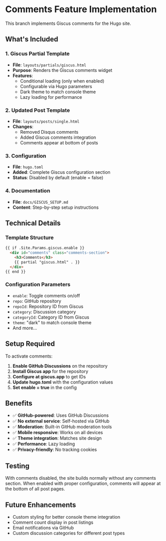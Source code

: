 # Comments Feature Implementation

This branch implements Giscus comments for the Hugo site.

## What's Included

### 1. Giscus Partial Template
- **File**: `layouts/partials/giscus.html`
- **Purpose**: Renders the Giscus comments widget
- **Features**: 
  - Conditional loading (only when enabled)
  - Configurable via Hugo parameters
  - Dark theme to match console theme
  - Lazy loading for performance

### 2. Updated Post Template
- **File**: `layouts/posts/single.html`
- **Changes**: 
  - Removed Disqus comments
  - Added Giscus comments integration
  - Comments appear at bottom of posts

### 3. Configuration
- **File**: `hugo.toml`
- **Added**: Complete Giscus configuration section
- **Status**: Disabled by default (enable = false)

### 4. Documentation
- **File**: `docs/GISCUS_SETUP.md`
- **Content**: Step-by-step setup instructions

## Technical Details

### Template Structure
```html
{{ if .Site.Params.giscus.enable }}
  <div id="comments" class="comments-section">
    <h3>Comments</h3>
    {{ partial "giscus.html" . }}
  </div>
{{ end }}
```

### Configuration Parameters
- `enable`: Toggle comments on/off
- `repo`: GitHub repository
- `repoId`: Repository ID from Giscus
- `category`: Discussion category
- `categoryId`: Category ID from Giscus
- `theme`: "dark" to match console theme
- And more...

## Setup Required

To activate comments:

1. **Enable GitHub Discussions** on the repository
2. **Install Giscus app** for the repository  
3. **Configure at giscus.app** to get IDs
4. **Update hugo.toml** with the configuration values
5. **Set enable = true** in the config

## Benefits

- ✅ **GitHub-powered**: Uses GitHub Discussions
- ✅ **No external service**: Self-hosted via GitHub
- ✅ **Moderation**: Built-in GitHub moderation tools
- ✅ **Mobile responsive**: Works on all devices
- ✅ **Theme integration**: Matches site design
- ✅ **Performance**: Lazy loading
- ✅ **Privacy-friendly**: No tracking cookies

## Testing

With comments disabled, the site builds normally without any comments section. When enabled with proper configuration, comments will appear at the bottom of all post pages.

## Future Enhancements

- Custom styling for better console theme integration
- Comment count display in post listings
- Email notifications via GitHub
- Custom discussion categories for different post types
